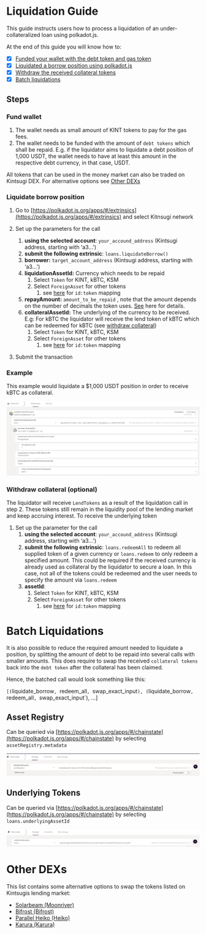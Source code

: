 # Liquidation Guide

This guide instructs users how to process a liquidation of an under-collateralized loan using polkadot.js.

At the end of this guide you will know how to:

- [x] [Funded your wallet with the debt token and gas token](#fund-wallet)
- [x] [Liquidated a borrow position using polkadot.js](#liquidate-borrow-position)
- [x] [Withdraw the received collateral tokens](#withdraw-collateral-optional)
- [x] [Batch liquidations](#batch-liquidations)

## Steps

### **Fund wallet**

1. The wallet needs as small amount of KINT tokens to pay for the gas fees.
2. The wallet needs to be funded with the amount of `debt tokens` which shall be repaid. E.g. if the liquidator aims to liquidate a debt position of 1,000 USDT, the wallet needs to have at least this amount in the respective debt currency, in that case, USDT.

All tokens that can be used in the money market can also be traded on Kintsugi DEX. For alternative options see [Other DEXs](#other-dexs)

### **Liquidate borrow position**

1. Go to [https://polkadot.js.org/apps/#/extrinsics](https://polkadot.js.org/apps/#/extrinsics) and select Kitnsugi network
2. Set up the parameters for the call
    1. **using the selected account**: `your_accound_address` (Kintsugi address, starting with ‘a3…’)
    2. **submit the following extrinsic**: `loans.liquidateBorrow()`
    3. **borrower:** `target_account_address` (Kintsugi address, starting with ‘a3…’)
    4. **liquidationAssetId:** Currency which needs to be repaid
        1. Select `Token` for KINT, kBTC, KSM
        2. Select `ForeignAsset` for other tokens
            1. see [here](#asset-registry) for `id:token` mapping
    5. **repayAmount:** `amount_to_be_repaid` , note that the amount depends on the number of decimals the token uses. [See](#asset-registry) here for details.
    6. **collateralAssetId:** The underlying of the currency to be received. E.g: For kBTC the liquidator will receive the lend token of kBTC which can be redeemed for kBTC (see [withdraw collateral](#withdraw-collateral-optional))
        1. Select `Token` for KINT, kBTC, KSM
        2. Select `ForeignAsset` for other tokens
            1. see [here](#asset-registry) for `id:token` mapping
    
3. Submit the transaction

### **Example**

This example would liquidate a $1,000 USDT position in order to receive kBTC as collateral.

![Liquidate Borrow Extrinsic](../_assets/img/guide/liquidate-borrow-extrinsic.png)

### **Withdraw collateral (optional)**

The liquidator will receive `LendTokens` as a result of the liquidation call in step 2. These tokens still remain in the liquidity pool of the lending market and keep accruing interest. To receive the underlying token 

1. Set up the parameter for the call
    1. **using the selected account**: `your_accound_address` (Kintsugi address, starting with ‘a3…’)
    2. **submit the following extrinsic**: `loans.redeemAll` to redeem all supplied token of a given currency or `loans.redeem` to only redeem a specified amount. This could be required if the received currency is already used as collateral by the liquidator to secure a loan. In this case, not all of the tokens could be redeemed and the user needs to specify the amount via `loans.redeem`
    3. **assetId**: 
        1. Select `Token` for KINT, kBTC, KSM
        2. Select `ForeignAsset` for other tokens
            1. see [here](#asset-registry) for `id:token` mapping

# Batch Liquidations

It is also possible to reduce the required amount needed to liquidate a position, by splitting the amount of debt to be repaid into several calls with smaller amounts. This does require to swap the received `collateral tokens` back into the `debt token`  after the collateral has been claimed.

Hence, the batched call would look something like this:

`[(`liquidate_borrow`, `redeem_all`, `swap_exact_input`), (`liquidate_borrow`, `redeem_all`, `swap_exact_input`), …]

## Asset Registry

Can be queried via [https://polkadot.js.org/apps/#/chainstate](https://polkadot.js.org/apps/#/chainstate) by selecting `assetRegistry.metadata`

![Asset Registry](../_assets/img/guide/asset-registry.png)

## Underlying Tokens

Can be queried via [https://polkadot.js.org/apps/#/chainstate](https://polkadot.js.org/apps/#/chainstate) by selecting `loans.underlyingAssetId`

![Underlying Asset](../_assets/img/guide/underlying-asset-id.png)

# Other DEXs

This list contains some alternative options to swap the tokens listed on Kintsugis lending market:
- [Solarbeam (Moonriver)](https://app.solarbeam.io/exchange/swap)
- [Bifrost (Bifrost)](https://bifrost.app/swap)
- [Parallel Heiko (Heiko)](https://app-heiko.parallel.fi/swap)
- [Karura (Karura)](https://apps.karura.network/swap)